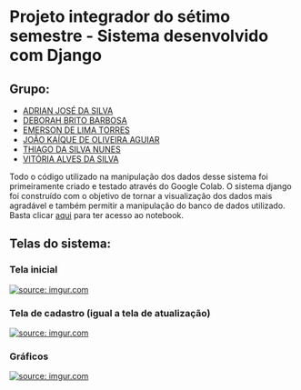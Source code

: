 # Projeto integrador do sétimo semestre - Sistema desenvolvido com Django

## Grupo:

* [ADRIAN JOSÉ DA SILVA](https://github.com/adrjss)
* [DEBORAH BRITO BARBOSA](https://github.com/debor4h)
* [EMERSON DE LIMA TORRES](https://github.com/emersonfiwre)
* [JOÃO KAÍQUE DE OLIVEIRA AGUIAR](https://github.com/JonhFiv5)
* [THIAGO DA SILVA NUNES](https://github.com/ThiagoDaSilvaNunes)
* [VITÓRIA ALVES DA SILVA](https://github.com/vitoriaalves86)

Todo o código utilizado na manipulação dos dados desse sistema foi primeiramente criado e testado através do Google Colab. O sistema django foi construído com o objetivo de tornar a visualização dos dados mais agradável e também permitir a manipulação do banco de dados utilizado. Basta clicar <a href="https://colab.research.google.com/drive/1aPan44d_k0uDa1aUF2EwXxsqAPqGNTAp" target="_blank">aqui</a> para ter acesso ao notebook.

## Telas do sistema:
### Tela inicial
<a href="https://imgur.com/nxDMMpN"><img src="https://i.imgur.com/nxDMMpN.png" title="source: imgur.com" /></a>
### Tela de cadastro (igual a tela de atualização)
<a href="https://imgur.com/Ovr5dPn"><img src="https://i.imgur.com/Ovr5dPn.png" title="source: imgur.com" /></a>
### Gráficos
<a href="https://imgur.com/mdHOvWn"><img src="https://i.imgur.com/mdHOvWn.png" title="source: imgur.com" /></a>
